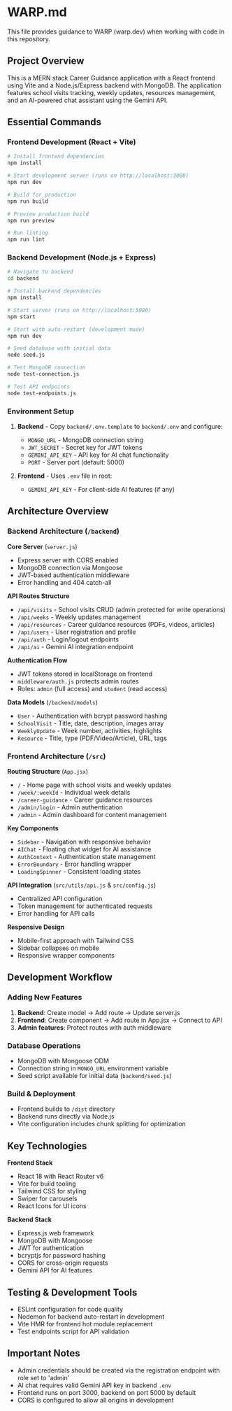 # WARP.md

This file provides guidance to WARP (warp.dev) when working with code in this repository.

## Project Overview

This is a MERN stack Career Guidance application with a React frontend using Vite and a Node.js/Express backend with MongoDB. The application features school visits tracking, weekly updates, resources management, and an AI-powered chat assistant using the Gemini API.

## Essential Commands

### Frontend Development (React + Vite)
```bash
# Install frontend dependencies
npm install

# Start development server (runs on http://localhost:3000)
npm run dev

# Build for production
npm run build

# Preview production build
npm run preview

# Run linting
npm run lint
```

### Backend Development (Node.js + Express)
```bash
# Navigate to backend
cd backend

# Install backend dependencies
npm install

# Start server (runs on http://localhost:5000)
npm start

# Start with auto-restart (development mode)
npm run dev

# Seed database with initial data
node seed.js

# Test MongoDB connection
node test-connection.js

# Test API endpoints
node test-endpoints.js
```

### Environment Setup
1. **Backend** - Copy `backend/.env.template` to `backend/.env` and configure:
   - `MONGO_URL` - MongoDB connection string
   - `JWT_SECRET` - Secret key for JWT tokens
   - `GEMINI_API_KEY` - API key for AI chat functionality
   - `PORT` - Server port (default: 5000)

2. **Frontend** - Uses `.env` file in root:
   - `GEMINI_API_KEY` - For client-side AI features (if any)

## Architecture Overview

### Backend Architecture (`/backend`)

**Core Server** (`server.js`)
- Express server with CORS enabled
- MongoDB connection via Mongoose
- JWT-based authentication middleware
- Error handling and 404 catch-all

**API Routes Structure**
- `/api/visits` - School visits CRUD (admin protected for write operations)
- `/api/weeks` - Weekly updates management
- `/api/resources` - Career guidance resources (PDFs, videos, articles)
- `/api/users` - User registration and profile
- `/api/auth` - Login/logout endpoints
- `/api/ai` - Gemini AI integration endpoint

**Authentication Flow**
- JWT tokens stored in localStorage on frontend
- `middleware/auth.js` protects admin routes
- Roles: `admin` (full access) and `student` (read access)

**Data Models** (`/backend/models`)
- `User` - Authentication with bcrypt password hashing
- `SchoolVisit` - Title, date, description, images array
- `WeeklyUpdate` - Week number, activities, highlights
- `Resource` - Title, type (PDF/Video/Article), URL, tags

### Frontend Architecture (`/src`)

**Routing Structure** (`App.jsx`)
- `/` - Home page with school visits and weekly updates
- `/week/:weekId` - Individual week details
- `/career-guidance` - Career guidance resources
- `/admin/login` - Admin authentication
- `/admin` - Admin dashboard for content management

**Key Components**
- `Sidebar` - Navigation with responsive behavior
- `AIChat` - Floating chat widget for AI assistance
- `AuthContext` - Authentication state management
- `ErrorBoundary` - Error handling wrapper
- `LoadingSpinner` - Consistent loading states

**API Integration** (`src/utils/api.js` & `src/config.js`)
- Centralized API configuration
- Token management for authenticated requests
- Error handling for API calls

**Responsive Design**
- Mobile-first approach with Tailwind CSS
- Sidebar collapses on mobile
- Responsive wrapper components

## Development Workflow

### Adding New Features
1. **Backend**: Create model → Add route → Update server.js
2. **Frontend**: Create component → Add route in App.jsx → Connect to API
3. **Admin features**: Protect routes with auth middleware

### Database Operations
- MongoDB with Mongoose ODM
- Connection string in `MONGO_URL` environment variable
- Seed script available for initial data (`backend/seed.js`)

### Build & Deployment
- Frontend builds to `/dist` directory
- Backend runs directly via Node.js
- Vite configuration includes chunk splitting for optimization

## Key Technologies

**Frontend Stack**
- React 18 with React Router v6
- Vite for build tooling
- Tailwind CSS for styling
- Swiper for carousels
- React Icons for UI icons

**Backend Stack**
- Express.js web framework
- MongoDB with Mongoose
- JWT for authentication
- bcryptjs for password hashing
- CORS for cross-origin requests
- Gemini API for AI features

## Testing & Development Tools
- ESLint configuration for code quality
- Nodemon for backend auto-restart in development
- Vite HMR for frontend hot module replacement
- Test endpoints script for API validation

## Important Notes
- Admin credentials should be created via the registration endpoint with role set to 'admin'
- AI chat requires valid Gemini API key in backend `.env`
- Frontend runs on port 3000, backend on port 5000 by default
- CORS is configured to allow all origins in development
